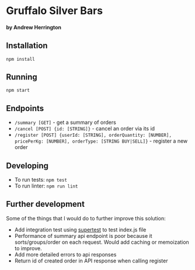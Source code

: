 # Gruffalo Silver Bars
#### by Andrew Herrington

## Installation
`npm install`

## Running
`npm start`

## Endpoints

- `/summary [GET]` - get a summary of orders
- `/cancel [POST] {id: [STRING]}` - cancel an order via its id
- `/register [POST] {userId: [STRING], orderQuantity: [NUMBER], pricePerKg: [NUMBER], orderType: [STRING BUY|SELL]}` - register a new order

## Developing
- To run tests: `npm test`
- To run linter: `npm run lint`

## Further development

Some of the things that I would do to further improve this solution:

- Add integration test using [supertest](https://github.com/visionmedia/supertest) to test index.js file
- Performance of summary api endpoint is poor because it sorts/groups/order on each request. Would add caching or memoization to improve.
- Add more detailed errors to api responses
- Return id of created order in API response when calling register